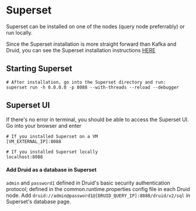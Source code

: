 # Superset 

Superset can be installed on one of the nodes (query node preferrably) or run locally. 

Since the Superset installation is more straight forward than Kafka and Druid, 
you can see the Superset installation instructions [HERE](https://superset.apache.org/docs/installation/installing-superset-from-scratch)

## Starting Superset 

```
# After installation, go into the Superset directory and run:
superset run -h 0.0.0.0 -p 8088 --with-threads --reload --debugger
```  

## Superset UI
If there's no error in terminal, you should be able to access the Superset UI.
Go into your browser and enter
```
# If you installed Superset on a VM
[VM_EXTERNAL_IP]:8088 

# If you installed Superset locally
localhost:8088
``` 

#### Add Druid as a database in Superset
`admin` and `password1` defined in Druid's basic security authentication protocol; defined in the common.runtime.properties config file in each Druid node. Add `druid://admin@password1@[DRUID_QUERY_IP]:8888/druid/v2/sql` in Superset's database page.
